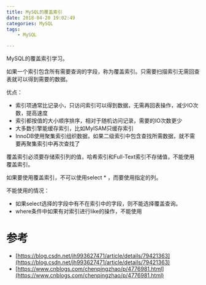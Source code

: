 ```yaml
---
title: MySQL的覆盖索引
date: 2018-04-20 19:02:49
categories: MySQL
tags: 
	- MySQL

---
```


MySQL的覆盖索引学习。

<!--more-->

如果一个索引包含所有需要查询的字段，称为覆盖索引。只需要扫描索引无需回查表就可以得到需要的数据。

优点：

- 索引项通常比记录小，只访问索引可以得到数据，无需再回表操作，减少IO次数，提高速度
- 索引都按值的大小顺序排序，相对于随机访问记录，需要的IO次数更少
- 大多数引擎能缓存索引，比如MyISAM只缓存索引
- InnoDB使用聚集索引组织数据，如果二级索引中包含查找所需数据，就不需要再聚集索引中再次查找了

覆盖索引必须要存储索引列的值，哈希索引和Full-Text索引不存储值，不能使用覆盖索引。

如果要使用覆盖索引，不可以使用select * ，而要使用指定的列。

不能使用的情况：

- 如果select选择的字段中有不在索引中的字段，则不能选择覆盖查询。
- where条件中如果有对索引进行like的操作，不能使用

# 参考

- [https://blog.csdn.net/jh993627471/article/details/79421363](https://blog.csdn.net/jh993627471/article/details/79421363)
- [https://www.cnblogs.com/chenpingzhao/p/4776981.html](https://www.cnblogs.com/chenpingzhao/p/4776981.html)